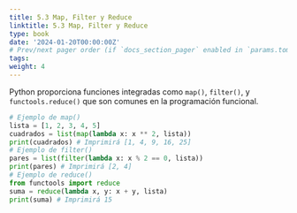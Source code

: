 ```yaml
---
title: 5.3 Map, Filter y Reduce
linktitle: 5.3 Map, Filter y Reduce
type: book
date: '2024-01-20T00:00:00Z'
# Prev/next pager order (if `docs_section_pager` enabled in `params.toml`)
tags: 
weight: 4
---
```


Python proporciona funciones integradas como `map()`, `filter()`, y `functools.reduce()` que son comunes en la programación funcional.

```python
# Ejemplo de map()
lista = [1, 2, 3, 4, 5]
cuadrados = list(map(lambda x: x ** 2, lista))
print(cuadrados) # Imprimirá [1, 4, 9, 16, 25]
# Ejemplo de filter()
pares = list(filter(lambda x: x % 2 == 0, lista))
print(pares) # Imprimirá [2, 4]
# Ejemplo de reduce()
from functools import reduce
suma = reduce(lambda x, y: x + y, lista)
print(suma) # Imprimirá 15
```
